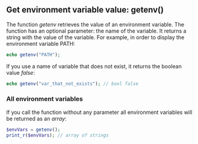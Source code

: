 ## Get environment variable value: getenv()

The function _getenv_ retrieves the value of an environment variable.
The function has an optional parameter: the name of the variable.
It returns a string with the value of the variable.
For example, in order to display the environment variable PATH:
```php
echo getenv("PATH");
```
If you use a name of variable that does not exist, it returns the boolean value _false_:
```php
echo getenv("var_that_not_exists"); // bool false
```

### All environment variables
If you call the function without any parameter all environment variables will be returned as an _array_:
```php
$envVars = getenv();
print_r($envVars); // array of strings
```
